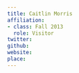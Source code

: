 ```yaml
---
title: Caitlin Morris
affiliation:
- class: Fall 2013
  role: Visitor
twitter:
github:
website:
place:
---
```

